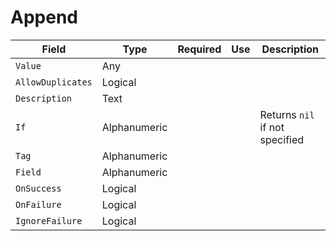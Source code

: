# Append

|Field|Type|Required|Use|Description|
|---|---|---|---|---|
|`Value`|Any||||
|`AllowDuplicates`|Logical||||
|`Description`|Text||||
|`If`|Alphanumeric|||Returns `nil` if not specified|
|`Tag`|Alphanumeric||||
|`Field`|Alphanumeric||||
|`OnSuccess`|Logical||||
|`OnFailure`|Logical||||
|`IgnoreFailure`|Logical||||
